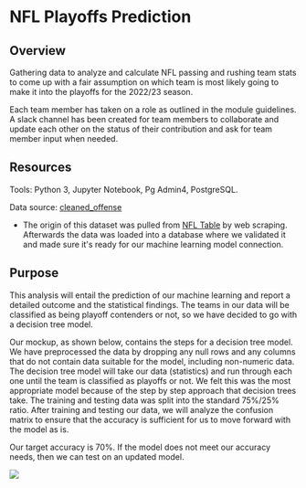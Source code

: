 # NFL Playoffs Prediction

## Overview

Gathering data to analyze and calculate NFL passing and rushing team stats to come up with a fair assumption on which team is most likely going to make it into the playoffs for the 2022/23 season. 

Each team member has taken on a role as outlined in the module guidelines. A slack channel has been created for team members to collaborate and update each other on the status of their contribution and ask for team member input when needed.  

## Resources

Tools: Python 3, Jupyter Notebook, Pg Admin4, PostgreSQL.

Data source: [cleaned_offense](cleaned_offense.csv)
  - The origin of this dataset was pulled from [NFL Table](https://www.nfl.com/stats/team-stats/offense/passing/2021/reg/all) by web scraping. Afterwards the data was loaded into a database where we validated it and made sure it's ready for our machine learning model connection.


## Purpose

This analysis will entail the prediction of our machine learning and report a detailed outcome and the statistical findings. The teams in our data will be classified as being playoff contenders or not, so we have decided to go with a decision tree model.

Our mockup, as shown below, contains the steps for a decision tree model. We have preprocessed the data by dropping any null rows and any columns that do not contain data suitable for the model, including non-numeric data. The decision tree model will take our data (statistics) and run through each one until the team is classified as playoffs or not. We felt this was the most appropriate model because of the step by step approach that decision trees take. The training and testing data was split into the standard 75%/25% ratio. After training and testing our data, we will analyze the confusion matrix to ensure that the accuracy is sufficient for us to move forward with the model as is.

Our target accuracy is 70%. If the model does not meet our accuracy needs, then we can test on an updated model.

![](https://github.com/WalterMarikwa/UNCC_Final_Project_Capstone/blob/kf_branch/images/model_mockup.png)



